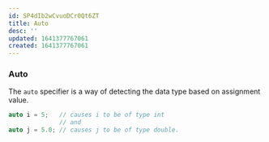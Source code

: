 ```yaml
---
id: SP4dIb2wCvuoDCr0Qt6ZT
title: Auto
desc: ''
updated: 1641377767061
created: 1641377767061
---
```


### Auto

The `auto` specifier is a way of detecting the data type based on assignment value. 

```cpp
auto i = 5;   // causes i to be of type int
			  // and
auto j = 5.0; // causes j to be of type double.
```

